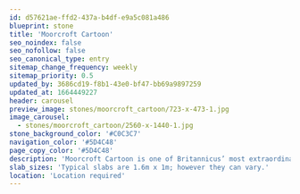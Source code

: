 ```yaml
---
id: d57621ae-ffd2-437a-b4df-e9a5c081a486
blueprint: stone
title: 'Moorcroft Cartoon'
seo_noindex: false
seo_nofollow: false
seo_canonical_type: entry
sitemap_change_frequency: weekly
sitemap_priority: 0.5
updated_by: 3686cd19-f8b1-43e0-bf47-bb69a9897259
updated_at: 1664449227
header: carousel
preview_image: stones/moorcroft_cartoon/723-x-473-1.jpg
image_carousel:
  - stones/moorcroft_cartoon/2560-x-1440-1.jpg
stone_background_color: '#C0C3C7'
navigation_color: '#5D4C48'
page_copy_color: '#5D4C48'
description: 'Moorcroft Cartoon is one of Britannicus’ most extraordinary stones because of its interesting and nonfigurative patterns. Sourced in Plymouth the stone has significant variations produced by mineral clustering and colouration. Looking like an abstract impressionist painting by Rothko, the slabs have a wonderful combination of daubed blues and greys with contrasting orange and red veins.'
slab_sizes: 'Typical slabs are 1.6m x 1m; however they can vary.'
location: 'Location required'
---
```


